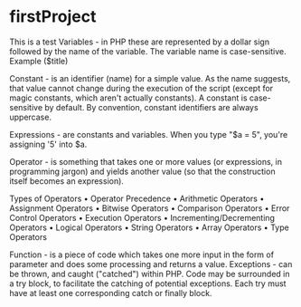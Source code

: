 # firstProject
This is a test
Variables - in PHP these are represented by a dollar sign followed by the name of the variable. The variable name is case-sensitive. Example ($title)

Constant - is an identifier (name) for a simple value. As the name suggests, that value cannot change during the execution of the script (except for magic constants, which aren't actually constants). A constant is case-sensitive by default. By convention, constant identifiers are always uppercase.

Expressions - are constants and variables. When you type "$a = 5", you're assigning '5' into $a. 

Operator -  is something that takes one or more values (or expressions, in programming jargon) and yields another value (so that the construction itself becomes an expression).

Types of Operators
•	Operator Precedence
•	Arithmetic Operators
•	Assignment Operators
•	Bitwise Operators
•	Comparison Operators
•	Error Control Operators
•	Execution Operators
•	Incrementing/Decrementing Operators
•	Logical Operators
•	String Operators
•	Array Operators
•	Type Operators

Function - is a piece of code which takes one more input in the form of parameter and does some processing and returns a value.
Exceptions - can be thrown, and caught ("catched") within PHP. Code may be surrounded in a try block, to facilitate the catching of potential exceptions. Each try must have at least one corresponding catch or finally block.
